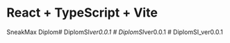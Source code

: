 # React + TypeScript + Vite

SneakMax Diplom#   D i p l o m S I _ v e r 0 . 0 . 1  
 #   D i p l o m S I _ v e r 0 . 0 . 1  
 #   D i p l o m S I _ v e r 0 . 0 . 1  
 